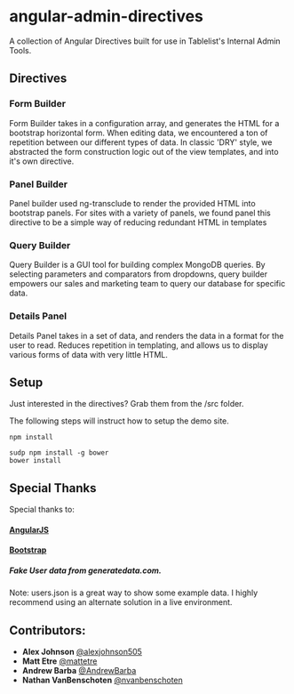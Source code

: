 angular-admin-directives
========================

A collection of Angular Directives built for use in Tablelist's Internal Admin Tools.

## Directives

### Form Builder

Form Builder takes in a configuration array, and generates the HTML for a bootstrap horizontal form. When editing data, we encountered a ton of repetition between our different types of data. In classic 'DRY' style, we abstracted the form construction logic out of the view templates, and into it's own directive.

### Panel Builder

Panel builder used ng-transclude to render the provided HTML into bootstrap panels. For sites with a variety of panels, we found panel this directive to be a simple way of reducing redundant HTML in templates

### Query Builder

Query Builder is a GUI tool for building complex MongoDB queries. By selecting parameters and comparators from dropdowns, query builder empowers our sales and marketing team to query our database for specific data.

### Details Panel

Details Panel takes in a set of data, and renders the data in a format for the user to read. Reduces repetition in templating, and allows us to display various forms of data with very little HTML.

## Setup

Just interested in the directives? Grab them from the /src folder.

The following steps will instruct how to setup the demo site.

```
npm install
```

```
sudp npm install -g bower
bower install
```

## Special Thanks
Special thanks to:

#### [AngularJS](https://angularjs.org)

#### [Bootstrap](https://github.com/twbs/bootstrap)

##### Fake User data from generatedata.com.
Note: users.json is a great way to show some example data. I highly recommend using an alternate solution in a live environment.

## Contributors:

* __Alex Johnson__ [@alexjohnson505](https://github.com/alexjohnson505)
* __Matt Etre__ [@mattetre](https://github.com/mattetre)
* __Andrew Barba__ [@AndrewBarba](https://github.com/AndrewBarba)
* __Nathan VanBenschoten__ [@nvanbenschoten](https://github.com/nvanbenschoten)
